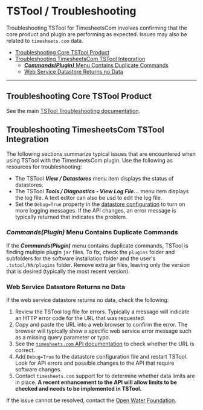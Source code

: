 # TSTool / Troubleshooting #

Troubleshooting TSTool for TimesheetsCom involves confirming that the core product and plugin are performing as expected.
Issues may also be related to `timesheets.com` data.

*   [Troubleshooting Core TSTool Product](#troubleshooting-core-tstool-product)
*   [Troubleshooting TimesheetsCom TSTool Integration](#troubleshooting-timesheetscom-tstool-integration)
    +   [***Commands(Plugin)*** Menu Contains Duplicate Commands](#commandsplugin-menu-contains-duplicate-commands)
    +   [Web Service Datastore Returns no Data](#web-service-datastore-returns-no-data)

------------------

## Troubleshooting Core TSTool Product ##

See the main [TSTool Troubleshooting documentation](https://opencdss.state.co.us/tstool/latest/doc-user/troubleshooting/troubleshooting/).

## Troubleshooting TimesheetsCom TSTool Integration ##

The following sections summarize typical issues that are encountered when using TSTool with the TimesheetsCom plugin.
Use the following as resources for troubleshooting:

*   The TSTool ***View / Datastores*** menu item displays the status of datastores.
*   The TSTool ***Tools / Diagnostics - View Log File...*** menu item displays the log file.
    A text editor can also be usd to edit the log file.
*   Set the `Debug=True` property in the
    [datastore configuration](../datastore-ref/TimesheetsCom/TimesheetsCom.md#datastore-configuration-file) to turn on more logging messages.
    If the API changes, an error message is typically returned that indicates the problem.

### ***Commands(Plugin)*** Menu Contains Duplicate Commands ###

If the ***Commands(Plugin)*** menu contains duplicate commands,
TSTool is finding multiple plugin `jar` files.
To fix, check the `plugins` folder and subfolders for the software installation folder
and the user's `.tstool/NN/plugins` folder.
Remove extra jar files, leaving only the version that is desired (typically the most recent version).

### Web Service Datastore Returns no Data ###

If the web service datastore returns no data, check the following:

1.  Review the TSTool log file for errors.
    Typically a message will indicate an HTTP error code for the URL that was requested.
2.  Copy and paste the URL into a web browser to confirm the error.
    The browser will typically show a specific web service error message such as a
    missing query parameter or typo.
3.  See the [`timesheets.com` API documentation](https://secure05v.timesheets.com/api/public/v1/index.cfm?docs)
    to check whether the URL is correct.
4.  Add `Debug=True` to the datastore configuration file and restart TSTool.
    Look for API errors and possible changes to the API that require software changes.
5.  Contact `timesheets.com` support for to determine whether data limits are in place.
    **A recent enhancement to the API will allow limits to be checked and needs to be implemented in TSTool.**

If the issue cannot be resolved, contact the [Open Water Foundation](https://openwaterfoundation.org/about-owf/staff/).
